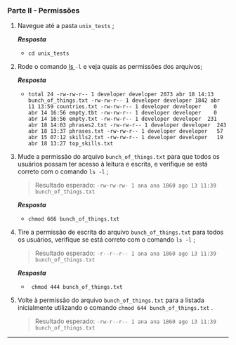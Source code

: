 ### Parte II - Permissões

1. Navegue até a pasta `unix_tests` ;

   _**Resposta**_

   - `cd unix_tests`

2. Rode o comando [ls ](https://linux.die.net/man/1/ls)`-l` e veja quais as permissões dos arquivos;

   _**Resposta**_

   - `total 24
     -rw-rw-r-- 1 developer developer 2073 abr 18 14:13 bunch_of_things.txt
     -rw-rw-r-- 1 developer developer 1842 abr 11 13:59 countries.txt
     -rw-rw-r-- 1 developer developer    0 abr 14 16:56 empty.tbt
     -rw-rw-r-- 1 developer developer    0 abr 14 16:56 empty.txt
     -rw-rw-r-- 1 developer developer  231 abr 18 14:03 phrases2.txt
     -rw-rw-r-- 1 developer developer  243 abr 18 13:37 phrases.txt
     -rw-rw-r-- 1 developer developer   57 abr 15 07:12 skills2.txt
     -rw-rw-r-- 1 developer developer   19 abr 18 13:27 top_skills.txt`

3. Mude a permissão do arquivo `bunch_of_things.txt` para que todos os usuários possam ter acesso à leitura e escrita, e verifique se está correto com o comando `ls -l` ;

   > Resultado esperado: `-rw-rw-rw- 1 ana ana 1860 ago 13 11:39 bunch_of_things.txt`

   _**Resposta**_

   - `chmod 666 bunch_of_things.txt `

4. Tire a permissão de escrita do arquivo `bunch_of_things.txt` para todos os usuários, verifique se está correto com o comando `ls -l` ;

   > Resultado esperado: `-r--r--r-- 1 ana ana 1860 ago 13 11:39 bunch_of_things.txt`

   _**Resposta**_

   - ` chmod 444 bunch_of_things.txt`

5. Volte à permissão do arquivo `bunch_of_things.txt` para a listada inicialmente utilizando o comando `chmod 644 bunch_of_things.txt` .

   > Resultado esperado: `-rw-r--r-- 1 ana ana 1860 ago 13 11:39 bunch_of_things.txt`

------